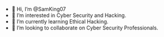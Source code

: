 - 👋 Hi, I’m @SamKing07
- 👀 I’m interested in Cyber Security and Hacking.
- 🌱 I’m currently learning Ethical Hacking.
- 💞️ I’m looking to collaborate on Cyber Security Professionals.

<!---
SamKing07/SamKing07 is a ✨ special ✨ repository because its `README.md` (this file) appears on your GitHub profile.
You can click the Preview link to take a look at your changes.
--->
